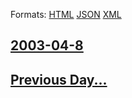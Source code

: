 
Formats: [HTML](2003/04/8/index.html)  [JSON](2003/04/8/index.json)  [XML](2003/04/8/index.xml)  

## [2003-04-8](/news/2003/04/8/index.md)

## [Previous Day...](/news/2003/04/7/index.md)

